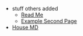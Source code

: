 - stuff others added
  - [Read Me](README)
  - [Example Second Page](second-page)
- [House MD](house)
